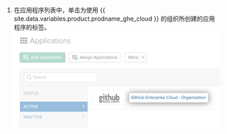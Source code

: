 1. 在应用程序列表中，单击为使用 {{ site.data.variables.product.prodname_ghe_cloud }} 的组织所创建的应用程序的标签。 ![{{ site.data.variables.product.prodname_ghe_cloud }} 在 Okta 中的应用](/assets/images/help/saml/okta-ghec-application.png)
